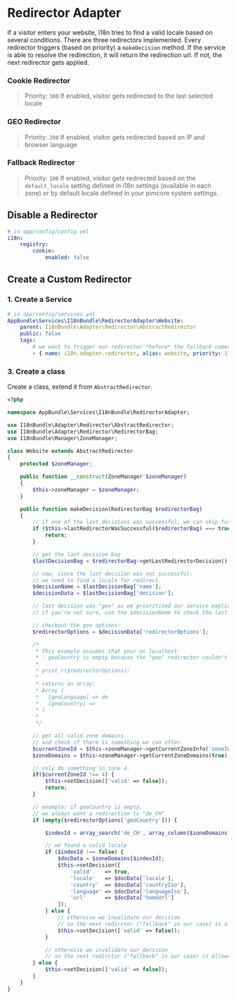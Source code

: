 # Redirector Adapter

If a visitor enters your website, i18n tries to find a valid locale based on several conditions.
There are three redirectors implemented. Every redirector triggers (based on priority) a `makeDecision` method.
If the service is able to resolve the redirection, it will return the redirection url. If not, the next
redirector gets applied.

### Cookie Redirector
> Priority: `300`
If enabled, visitor gets redirected to the last selected locale

### GEO Redirector
> Priority: `200`
If enabled, visitor gets redirected based on IP and browser language

### Fallback Redirector
> Priority: `100`
If enabled, visitor gets redirected based on the `default_locale` setting defined in i18n settings (available in each zone)
or by default locale defined in your pimcore system settings.

## Disable a Redirector

```yaml
# in app/config/config.yml
i18n:
    registry:
        cookie:
            enabled: false
```

## Create a Custom Redirector

### 1. Create a Service

```yaml
# in app/config/services.yml
AppBundle\Services\I18nBundle\RedirectorAdapter\Website:
    parent: I18nBundle\Adapter\Redirector\AbstractRedirector
    public: false
    tags:
        # we want to trigger our redirector *before* the fallback comes in
        - { name: i18n.adapter.redirector, alias: website, priority: 110 }
```

### 3. Create a class

Create a class, extend it from `AbstractRedirector`.

```php
<?php

namespace AppBundle\Services\I18nBundle\RedirectorAdapter;

use I18nBundle\Adapter\Redirector\AbstractRedirector;
use I18nBundle\Adapter\Redirector\RedirectorBag;
use I18nBundle\Manager\ZoneManager;

class Website extends AbstractRedirector
{
    protected $zoneManager;

    public function __construct(ZoneManager $zoneManager)
    {
        $this->zoneManager = $zoneManager;
    }

    public function makeDecision(RedirectorBag $redirectorBag)
    {
        // if one of the last decisions was successful, we can skip further work.
        if ($this->lastRedirectorWasSuccessful($redirectorBag) === true) {
            return;
        }

        // get the last decision bag
        $lastDecisionBag = $redirectorBag->getLastRedirectorDecision();

        // now, since the last decision was not successful:
        // we need to find a locale for redirect.
        $decisionName = $lastDecisionBag['name'];
        $decisionData = $lastDecisionBag['decision'];

        // last decision was "geo" as we prioritized our service explicitly.
        // if you're not sure, use the $decisionName to check the last redirector name

        // checkout the geo options:
        $redirectorOptions = $decisionData['redirectorOptions'];

        /*
         * This example assumes that your on localhost:
         * - geoCountry is empty because the "geo" redirector couldn't resolve your country
         *
         * print_r($redirectorOptions);
         *
         * returns an array:
         * Array (
         *   [geoLanguage] => de
         *   [geoCountry] =>
         * )
         *
         */

        // get all valid zone domains
        // and check if there is something we can offer.
        $currentZoneId = $this->zoneManager->getCurrentZoneInfo('zoneId');
        $zoneDomains = $this->zoneManager->getCurrentZoneDomains(true);

        // only do something in zone 4.
        if($currentZoneId !== 4) {
            $this->setDecision(['valid' => false]);
            return;
        }

        // example: if geoCountry is empty,
        // we always want a redirection to "de_CH"
        if (empty($redirectorOptions['geoCountry'])) {

            $indexId = array_search('de_CH', array_column($zoneDomains, 'locale'));

            // we found a valid locale
            if ($indexId !== false) {
                $docData = $zoneDomains[$indexId];
                $this->setDecision([
                    'valid'    => true,
                    'locale'   => $docData['locale'],
                    'country'  => $docData['countryIso'],
                    'language' => $docData['languageIso'],
                    'url'      => $docData['homeUrl']
                ]);
            } else {
                // otherwise we invalidate our decision
                // so the next redirctor ("fallback" in our case) is allowed to find another route.
                $this->setDecision(['valid' => false]);
            }

            // otherwise we invalidate our decision
            // so the next redirctor ("fallback" in our case) is allowed to find another route.
        } else {
            $this->setDecision(['valid' => false]);
        }
    }
}
```